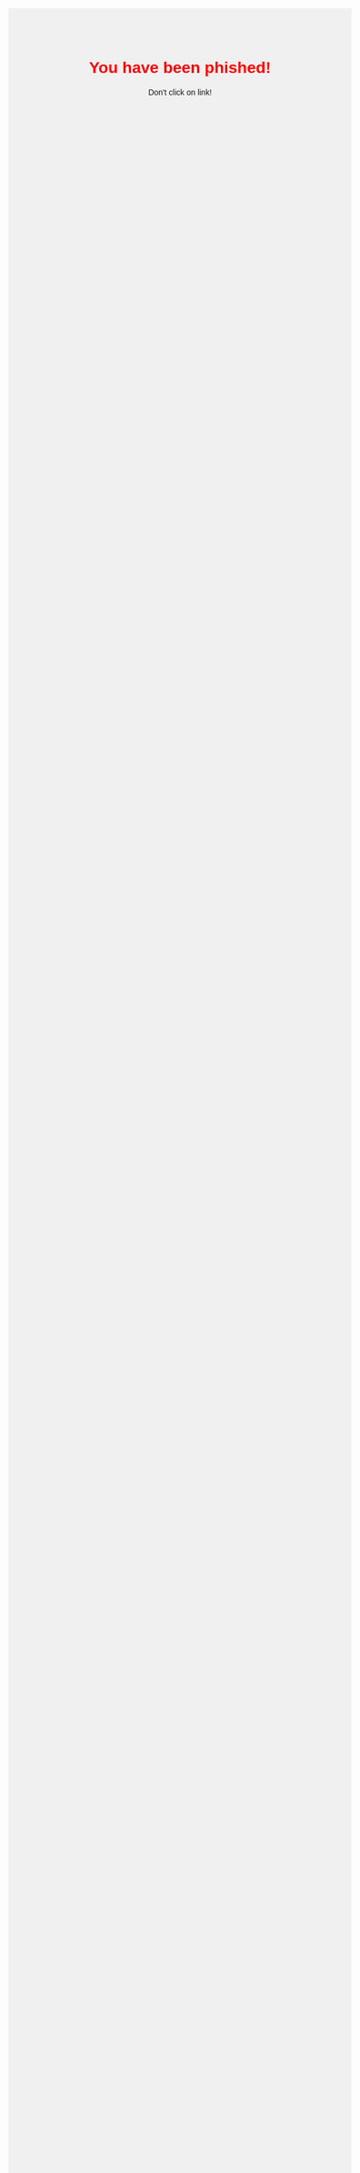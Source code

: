 <html lang="en">
<head>
    <meta charset="UTF-8">
    <meta name="viewport" content="width=device-width, initial-scale=1.0">
    <title>You have been phished!</title>
    <style>
        body {
            font-family: Arial, sans-serif;
            text-align: center;
            margin-top: 20%;
            background-color: #f0f0f0;
        }
        h1 {
            color: red;
        }
    </style>
</head>
<body>
    <h1>You have been phished!</h1>
    <p>	Don't click on link!</p>
</body>
</html>
